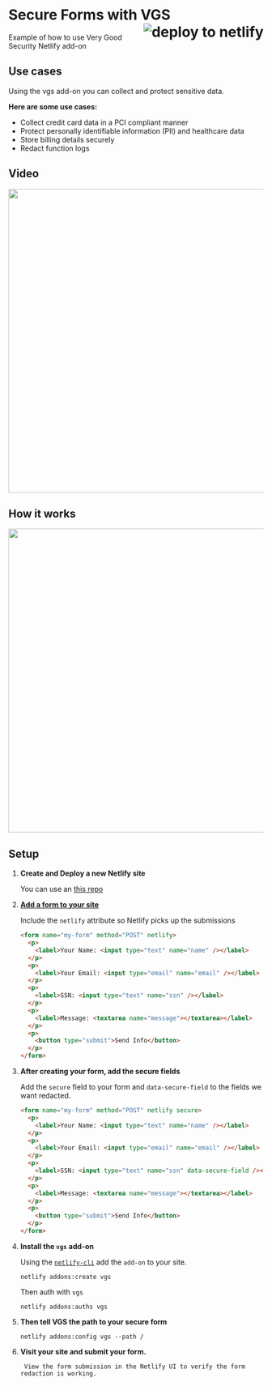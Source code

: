 <h1> Secure Forms with VGS
<a href="https://app.netlify.com/start/deploy?repository=https://github.com/netlify-labs/secure-forms">
  <img align="right" src="https://camo.githubusercontent.com/be2eb66bb727e25655f1dcff88c2fdca82a77513/68747470733a2f2f7777772e6e65746c6966792e636f6d2f696d672f6465706c6f792f627574746f6e2e737667" class="deploy-button" alt="deploy to netlify">
</a>
</h1>

Example of how to use Very Good Security Netlify add-on

## Use cases

Using the vgs add-on you can collect and protect sensitive data.

**Here are some use cases:**

- Collect credit card data in a PCI compliant manner
- Protect personally identifiable information (PII) and healthcare data
- Store billing details securely
- Redact function logs

## Video

<a href="https://www.youtube.com/watch?v=k2I_4u8_I9s"><img width="600" src="https://user-images.githubusercontent.com/532272/58996669-1baea380-87ae-11e9-826d-c0fdfd839d07.jpg" /></a>

## How it works

<a href="https://youtu.be/wtYzLdpSeJo"><img width="600" src="https://user-images.githubusercontent.com/532272/58996723-51538c80-87ae-11e9-8333-a659cf23caa6.jpg" /></a>

## Setup

1. **Create and Deploy a new Netlify site**

    You can use an [this repo](https://app.netlify.com/start/deploy?repository=https://github.com/netlify-labs/secure-forms)

2. **[Add a form to your site](https://www.netlify.com/docs/form-handling/)**

	Include the `netlify` attribute so Netlify picks up the submissions

	```html
	<form name="my-form" method="POST" netlify>
	  <p>
	    <label>Your Name: <input type="text" name="name" /></label>
	  </p>
	  <p>
	    <label>Your Email: <input type="email" name="email" /></label>
	  </p>
	  <p>
	    <label>SSN: <input type="text" name="ssn" /></label>
	  </p>
	  <p>
	    <label>Message: <textarea name="message"></textarea></label>
	  </p>
	  <p>
	    <button type="submit">Send Info</button>
	  </p>
	</form>
	```

3. **After creating your form, add the secure fields**

	Add the `secure` field to your form and `data-secure-field` to the fields we want redacted.

	```html
	<form name="my-form" method="POST" netlify secure>
	  <p>
	    <label>Your Name: <input type="text" name="name" /></label>
	  </p>
	  <p>
	    <label>Your Email: <input type="email" name="email" /></label>
	  </p>
	  <p>
	    <label>SSN: <input type="text" name="ssn" data-secure-field /></label>
	  </p>
	  <p>
	    <label>Message: <textarea name="message"></textarea></label>
	  </p>
	  <p>
	    <button type="submit">Send Info</button>
	  </p>
	</form>
	```

4. **Install the `vgs` add-on**

	  Using the [`netlify-cli`](http://cli.netlify.com) add the `add-on` to your site.

	  ```
	  netlify addons:create vgs
	  ```

	  Then auth with `vgs`

	  ```
	  netlify addons:auths vgs
	  ```

5. **Then tell VGS the path to your secure form**


	  ```
	  netlify addons:config vgs --path /
	  ```

6. **Visit your site and submit your form.**


		View the form submission in the Netlify UI to verify the form redaction is working.